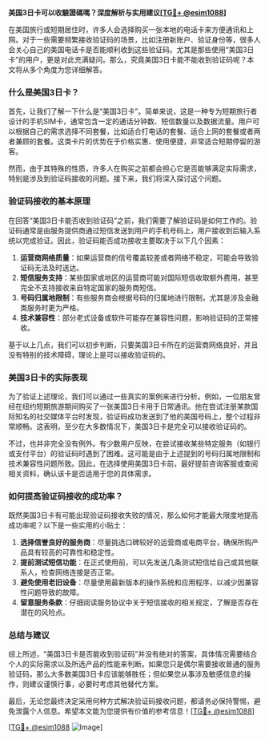 **美国3日卡可以收驗證碼嗎？深度解析与实用建议[[TG💪+ @esim1088](https://t.me/s/esim1088)]**

在美国旅行或短期居住时，许多人会选择购买一张本地的电话卡来方便通讯和上网。对于一些需要频繁接收验证码的场景，比如注册新账户、验证身份等，很多人会关心自己的美国电话卡是否能顺利收到这些验证码。尤其是那些使用“美国3日卡”的用户，更是对此充满疑问。那么，究竟美国3日卡能不能收到验证码呢？本文将从多个角度为您详细解答。

### 什么是美国3日卡？

首先，让我们了解一下什么是“美国3日卡”。简单来说，这是一种专为短期旅行者设计的手机SIM卡，通常包含一定的通话分钟数、短信数量以及数据流量。用户可以根据自己的需求选择不同套餐，比如适合打电话的套餐、适合上网的套餐或者两者兼顾的套餐。这类卡片的优势在于价格实惠、使用便捷，非常适合短期停留的游客。

然而，由于其特殊的性质，许多人在购买之前都会担心它是否能够满足实际需求，特别是涉及到验证码接收的问题。接下来，我们将深入探讨这个问题。

### 验证码接收的基本原理

在回答“美国3日卡能否收到验证码”之前，我们需要了解验证码是如何工作的。验证码通常是由服务提供商通过短信发送到用户的手机号码上，用户接收到后输入系统以完成验证。因此，验证码能否成功接收主要取决于以下几个因素：

1. **运营商网络质量**：如果运营商的信号覆盖较差或者网络不稳定，可能会导致验证码无法及时送达。
2. **短信服务支持**：某些国家或地区的运营商可能对国际短信收取额外费用，甚至完全不支持接收来自特定国家的服务商短信。
3. **号码归属地限制**：有些服务商会根据号码的归属地进行限制，尤其是涉及金融类服务时更为严格。
4. **技术兼容性**：部分老式设备或软件可能存在兼容性问题，影响验证码的正常接收。

基于以上几点，我们可以初步判断，只要美国3日卡所在的运营商网络良好，并且没有特别的技术障碍，理论上是可以接收验证码的。

### 美国3日卡的实际表现

为了验证上述理论，我们可以通过一些真实的案例来进行分析。例如，一位朋友曾经在纽约短期旅游期间购买了一张美国3日卡用于日常通讯。他在尝试注册某款国际知名的社交媒体平台时发现，验证码成功发送到了他的美国号码上，整个过程非常顺畅。这表明，至少在大多数情况下，美国3日卡是完全可以接收验证码的。

不过，也并非完全没有例外。有少数用户反映，在尝试接收某些特定服务（如银行或支付平台）的验证码时遇到了困难。这可能是由于上述提到的号码归属地限制和技术兼容性问题所致。因此，在选择使用美国3日卡前，最好提前咨询客服或查阅相关资料，确认该卡是否适用于您的具体需求。

### 如何提高验证码接收的成功率？

既然美国3日卡有可能出现验证码接收失败的情况，那么如何才能最大限度地提高成功率呢？以下是一些实用的小贴士：

1. **选择信誉良好的服务商**：尽量挑选口碑较好的运营商或电商平台，确保所购产品具有较高的可靠性和稳定性。
2. **提前测试短信功能**：在正式使用前，可以先发送几条测试短信给自己或其他联系人，检查网络连接是否正常。
3. **避免使用老旧设备**：尽量使用最新版本的操作系统和应用程序，以减少因兼容性问题导致的故障。
4. **留意服务条款**：仔细阅读服务协议中关于短信接收的相关规定，了解是否存在潜在的风险点。

### 总结与建议

综上所述，“美国3日卡是否能收到验证码”并没有绝对的答案，具体情况需要结合个人的实际需求以及所选产品的性能来判断。如果您只是偶尔需要接收普通的服务验证码，那么大多数美国3日卡应该能够胜任；但如果您从事涉及敏感信息的操作，则建议谨慎行事，必要时考虑其他替代方案。

最后，无论您最终决定采用何种方式解决验证码接收问题，都请务必保持警惕，避免泄露个人信息。希望本文能为您提供有价值的参考信息！[[TG💪+ @esim1088](https://t.me/s/esim1088)]

[[TG💪+ @esim1088](https://t.me/s/esim1088) ![Image](https://i.postimg.cc/4NQfJmqS/Snipaste-2025-05-13-00-14-12.png)]